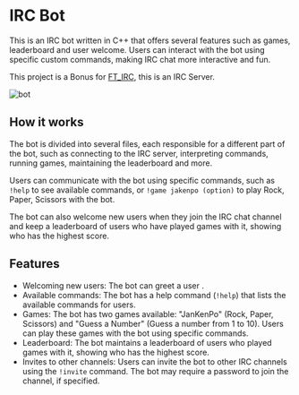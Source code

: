 # IRC Bot

This is an IRC bot written in C++ that offers several features such as games, leaderboard and user welcome. Users can interact with the bot using specific custom commands, making IRC chat more interactive and fun.

This project is a Bonus for [FT_IRC](https://github.com/zico15/ft_irc), this is an IRC Server.

![bot](https://user-images.githubusercontent.com/75394884/229939323-ca45cc7a-94e3-4c05-b67f-c0b83ce3ccd7.png)

## How it works
The bot is divided into several files, each responsible for a different part of the bot, such as connecting to the IRC server, interpreting commands, running games, maintaining the leaderboard and more.

Users can communicate with the bot using specific commands, such as `!help` to see available commands, or `!game jakenpo (option)` to play Rock, Paper, Scissors with the bot.

The bot can also welcome new users when they join the IRC chat channel and keep a leaderboard of users who have played games with it, showing who has the highest score.

## Features

* Welcoming new users: The bot can greet a user .
* Available commands: The bot has a help command (`!help`) that lists the available commands for users.
* Games: The bot has two games available: "JanKenPo" (Rock, Paper, Scissors) and "Guess a Number" (Guess a number from 1 to 10). Users can play these games with the bot using specific commands.
* Leaderboard: The bot maintains a leaderboard of users who played games with it, showing who has the highest score.
* Invites to other channels: Users can invite the bot to other IRC channels using the `!invite` command. The bot may require a password to join the channel, if specified.
